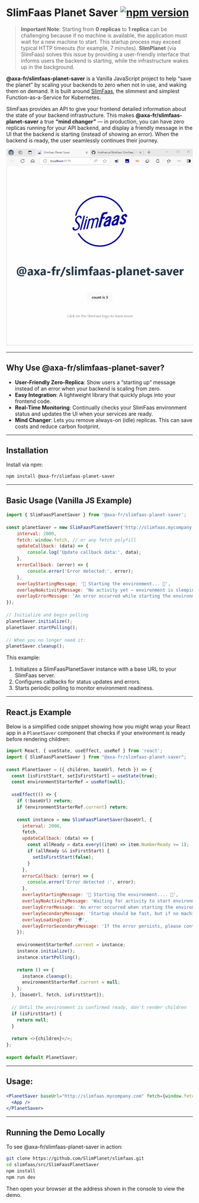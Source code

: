 ﻿# SlimFaas Planet Saver [![npm version](https://badge.fury.io/js/%40axa-fr%2Fslimfaas-planet-saver.svg)](https://badge.fury.io/js/%40axa-fr%2Fslimfaas-planet-saver)

> **Important Note**: Starting from **0 replicas** to **1 replica** can be challenging because if no machine is available, the application must wait for a new machine to start. This startup process may exceed typical HTTP timeouts (for example, 7 minutes). **SlimPlanet** (via SlimFaas) solves this issue by providing a user-friendly interface that informs users the backend is starting, while the infrastructure wakes up in the background.


**@axa-fr/slimfaas-planet-saver** is a Vanilla JavaScript project to help “save the planet” by scaling your backends to zero when not in use, and waking them on demand. It is built around [SlimFaas](https://github.com/SlimPlanet/slimfaas), the slimmest and simplest Function-as-a-Service for Kubernetes.

SlimFaas provides an API to give your frontend detailed information about the state of your backend infrastructure. This makes **@axa-fr/slimfaas-planet-saver** a true **“mind changer”** — in production, you can have zero replicas running for your API backend, and display a friendly message in the UI that the backend is starting (instead of showing an error). When the backend is ready, the user seamlessly continues their journey.

![SlimFaasPlanetSaver.gif](https://github.com/AxaFrance/SlimFaas/blob/main/documentation/SlimfaasPlanetSaver.gif?raw=true)

---

## Why Use @axa-fr/slimfaas-planet-saver?

- **User-Friendly Zero-Replica**: Show users a “starting up” message instead of an error when your backend is scaling from zero.
- **Easy Integration**: A lightweight library that quickly plugs into your frontend code.
- **Real-Time Monitoring**: Continually checks your SlimFaas environment status and updates the UI when your services are ready.
- **Mind Changer**: Lets you remove always-on (idle) replicas. This can save costs and reduce carbon footprint.

---

## Installation

Install via npm:

```bash
npm install @axa-fr/slimfaas-planet-saver
```

---

## Basic Usage (Vanilla JS Example)

```js
import { SlimFaasPlanetSaver } from '@axa-fr/slimfaas-planet-saver';

const planetSaver = new SlimFaasPlanetSaver('http://slimfaas.mycompany.com', {
    interval: 2000,
    fetch: window.fetch, // or any fetch polyfill
    updateCallback: (data) => {
        console.log('Update callback data:', data);
    },
    errorCallback: (error) => {
        console.error('Error detected:', error);
    },
    overlayStartingMessage: '🌳 Starting the environment... 🌳',
    overlayNoActivityMessage: 'No activity yet — environment is sleeping.',
    overlayErrorMessage: 'An error occurred while starting the environment. Please try again later.',
});

// Initialize and begin polling
planetSaver.initialize();
planetSaver.startPolling();

// When you no longer need it:
planetSaver.cleanup();

```

This example:

1. Initializes a SlimFaasPlanetSaver instance with a base URL to your SlimFaas server.
2. Configures callbacks for status updates and errors.
3. Starts periodic polling to monitor environment readiness.

---
## React.js Example

Below is a simplified code snippet showing how you might wrap your React app in a `PlanetSaver` component that checks if your environment is ready before rendering children:

```javascript
import React, { useState, useEffect, useRef } from 'react';
import { SlimFaasPlanetSaver } from "@axa-fr/slimfaas-planet-saver";

const PlanetSaver = ({ children, baseUrl, fetch }) => {
  const [isFirstStart, setIsFirstStart] = useState(true);
  const environmentStarterRef = useRef(null);

  useEffect(() => {
    if (!baseUrl) return;
    if (environmentStarterRef.current) return;

    const instance = new SlimFaasPlanetSaver(baseUrl, {
      interval: 2000,
      fetch,
      updateCallback: (data) => {
        const allReady = data.every((item) => item.NumberReady >= 1);
        if (allReady && isFirstStart) {
          setIsFirstStart(false);
        }
      },
      errorCallback: (error) => {
        console.error('Error detected :', error);
      },
      overlayStartingMessage: '🌳 Starting the environment.... 🌳',
      overlayNoActivityMessage: 'Waiting for activity to start environment...',
      overlayErrorMessage: 'An error occurred when starting the environment. Please contact an administrator.',
      overlaySecondaryMessage: 'Startup should be fast, but if no machines are available it can take several minutes.',
      overlayLoadingIcon: '🌍',
      overlayErrorSecondaryMessage: 'If the error persists, please contact an administrator.'
    });

    environmentStarterRef.current = instance;
    instance.initialize();
    instance.startPolling();

    return () => {
      instance.cleanup();
      environmentStarterRef.current = null;
    };
  }, [baseUrl, fetch, isFirstStart]);

  // Until the environment is confirmed ready, don't render children
  if (isFirstStart) {
    return null;
  }

  return <>{children}</>;
};

export default PlanetSaver;
```
---

## Usage:

```jsx
<PlanetSaver baseUrl="http://slimfaas.mycompany.com" fetch={window.fetch}>
  <App />
</PlanetSaver>
```

---

## Running the Demo Locally
To see @axa-fr/slimfaas-planet-saver in action:

```bash
git clone https://github.com/SlimPlanet/slimfaas.git
cd slimfaas/src/SlimFaasPlanetSaver
npm install
npm run dev
```

Then open your browser at the address shown in the console to view the demo.
